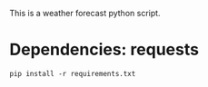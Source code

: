 This is a weather forecast python script.

# Dependencies: requests
    pip install -r requirements.txt

